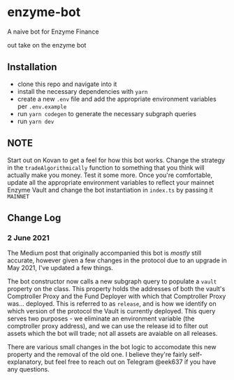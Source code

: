 # enzyme-bot

A naive bot for Enzyme Finance

out take on the enzyme bot

## Installation

- clone this repo and navigate into it
- install the necessary dependencies with `yarn`
- create a new `.env` file and add the appropriate environment variables per `.env.example`
- run `yarn codegen` to generate the necessary subgraph queries
- run `yarn dev`

## NOTE

Start out on Kovan to get a feel for how this bot works. Change the strategy in the `tradeAlgorithmically` function to something that you think will actually make you money. Test it some more. Once you're comfortable, update all the appropriate environment variables to reflect your mainnet Enzyme Vault and change the bot instantiation in `index.ts` by passing it `MAINNET`

## Change Log

### 2 June 2021

The Medium post that originally accompanied this bot is *mostly* still accurate, however given a few changes in the protocol due to an upgrade in May 2021, I've updated a few things.

The bot constructor now calls a new subgraph query to populate a `vault` property on the class. This property holds the addresses of both the vault's Comptroller Proxy and the Fund Deployer with which that Comptroller Proxy was... deployed. This is referred to as `release`, and is how we identify on which version of the protocol the Vault is currently deployed. This query serves two purposes - we eliminate an environment variable (the comptroller proxy address), and we can use the release id to filter out assets which the bot will trade; not all assets are avaiable on all releases. 

There are various small changes in the bot logic to accomodate this new property and the removal of the old one. I believe they're fairly self-explanatory, but feel free to reach out on Telegram @eek637 if you have any questions.
